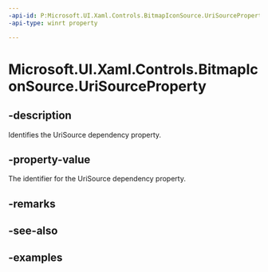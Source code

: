 ```yaml
---
-api-id: P:Microsoft.UI.Xaml.Controls.BitmapIconSource.UriSourceProperty
-api-type: winrt property

---
```

<!-- Property syntax.
public DependencyProperty UriSourceProperty { get; }
-->

# Microsoft.UI.Xaml.Controls.BitmapIconSource.UriSourceProperty


## -description

Identifies the UriSource dependency property.


## -property-value

The identifier for the UriSource dependency property.


## -remarks


## -see-also


## -examples


